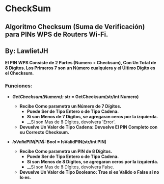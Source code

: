 # CheckSum
## Algoritmo Checksum (Suma de Verificación) para PINs WPS de Routers Wi-Fi.
## By: LawlietJH

__El PIN WPS Consiste de 2 Partes (Numero + Checksum), Con Un Total de 8 Dígitos. Los Primeros 7 son un Número cualquiera y el Último Dígito es el Checksum.__

### Funciones:

 * ___GetChecksum(Numero):_ str = GetChecksum(str/int Numero)__
   
   * __Recibe Como parametro un Número de 7 Dígitos.__
     * __Puede Ser de Tipo Entero o de Tipo Cadena.__
     * __Si son Menos de 7 Dígitos, se agregaran ceros por la izquierda.__
     * __Si son Mas de 8 Dígitos, devolvera 'Error'.
   * __Devuelve Un Valor de Tipo Cadena: Devuelve El PIN Completo con su Correcto Checksum.__
   
 * ___IsValidPIN(PIN):_ Bool = IsValidPIN(str/int PIN)__
   
   * __Recibe Como parametro un PIN de 8 Dígitos.__
     * __Puede Ser de Tipo Entero o de Tipo Cadena.__
     * __Si son Menos de 8 Dígitos, se agregaran ceros por la izquierda.__
     * __Si son Mas de 8 Dígitos, devolvera False.
   * __Devuelve Un Valor de Tipo Booleano: True si es Valido o False si no lo es.__
   

